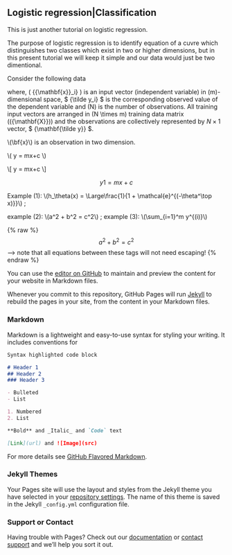 <head>
<link rel="stylesheet" href="https://cdn.jsdelivr.net/npm/katex@0.10.2/dist/katex.min.css" integrity="sha384-yFRtMMDnQtDRO8rLpMIKrtPCD5jdktao2TV19YiZYWMDkUR5GQZR/NOVTdquEx1j" crossorigin="anonymous">
<script defer src="https://cdn.jsdelivr.net/npm/katex@0.10.2/dist/katex.min.js" integrity="sha384-9Nhn55MVVN0/4OFx7EE5kpFBPsEMZxKTCnA+4fqDmg12eCTqGi6+BB2LjY8brQxJ" crossorigin="anonymous"></script>
<script defer src="https://cdn.jsdelivr.net/npm/katex@0.10.2/dist/contrib/auto-render.min.js" integrity="sha384-kWPLUVMOks5AQFrykwIup5lo0m3iMkkHrD0uJ4H5cjeGihAutqP0yW0J6dpFiVkI" crossorigin="anonymous" onload="renderMathInElement(document.body);"></script>
</head>



## Logistic regression|Classification 

This is just another tutorial on logistic regression. 

The purpose of logistic regression is to identify equation of a cuvre which distinguishes two classes which exist in two or higher dimensions, but in this present tutorial we will keep it simple and our data would just be two dimentional. 

Consider the following data 





where, \( {{\mathbf{x}}_i} \) is an input vector (independent variable) in \(m\)-dimensional space, $ {\tilde y_i} $ is the corresponding observed value of the dependent variable and \(N\) is the number of observations. 
All training input vectors are arranged in \(N \times m\) training data matrix (\({\mathbf{X}}\)) and the observations are collectively represented by $N \times 1$ vector, $ {\mathbf{\tilde y}} $.

\\(\bf{x}\\) is an observation in two dimension. 


\\( y = mx+c \\)

\\[ y = mx+c \\]

$$y1 = mx+c $$

Example (1): \\(h_\theta(x) = \Large\frac{1}{1 + \mathcal{e}^{(-\theta^\top x)}}\\) ;

example (2): \\(a^2 + b^2 = c^2\\) ; example (3): \\(\sum_{i=1}^m y^{(i)}\\)

 {% raw %}
  $$a^2 + b^2 = c^2$$ --> note that all equations between these tags will not need escaping! 
 {% endraw %}



You can use the [editor on GitHub](https://github.com/pkjkrai66/website/edit/gh-pages/index.md) to maintain and preview the content for your website in Markdown files.

Whenever you commit to this repository, GitHub Pages will run [Jekyll](https://jekyllrb.com/) to rebuild the pages in your site, from the content in your Markdown files.

### Markdown

Markdown is a lightweight and easy-to-use syntax for styling your writing. It includes conventions for

```markdown
Syntax highlighted code block

# Header 1
## Header 2
### Header 3

- Bulleted
- List

1. Numbered
2. List

**Bold** and _Italic_ and `Code` text

[Link](url) and ![Image](src)
```

For more details see [GitHub Flavored Markdown](https://guides.github.com/features/mastering-markdown/).

### Jekyll Themes

Your Pages site will use the layout and styles from the Jekyll theme you have selected in your [repository settings](https://github.com/pkjkrai66/website/settings/pages). The name of this theme is saved in the Jekyll `_config.yml` configuration file.

### Support or Contact

Having trouble with Pages? Check out our [documentation](https://docs.github.com/categories/github-pages-basics/) or [contact support](https://support.github.com/contact) and we’ll help you sort it out.
